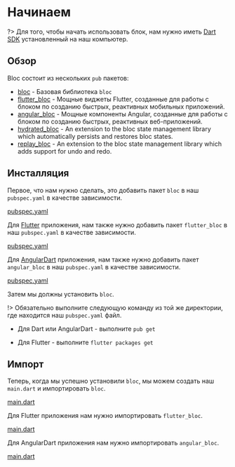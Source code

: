 # Начинаем

?> Для того, чтобы начать использовать блок, нам нужно иметь [Dart SDK](https://dart.dev/get-dart) установленный на наш компьютер.

## Обзор

Bloc состоит из нескольких `pub` пакетов:

- [bloc](https://pub.dev/packages/true_bloc) - Базовая библиотека `bloc`
- [flutter_bloc](https://pub.dev/packages/flutter_bloc) - Мощные виджеты Flutter, созданные для работы с блоком по созданию быстрых, реактивных мобильных приложений.
- [angular_bloc](https://pub.dev/packages/angular_bloc) - Мощные компоненты Angular, созданные для работы с блоком по созданию быстрых, реактивных веб-приложений.
- [hydrated_bloc](https://pub.dev/packages/hydrated_bloc) - An extension to the bloc state management library which automatically persists and restores bloc states.
- [replay_bloc](https://pub.dev/packages/replay_bloc) - An extension to the bloc state management library which adds support for undo and redo.

## Инсталляция

Первое, что нам нужно сделать, это добавить пакет `bloc` в наш `pubspec.yaml` в качестве зависимости.

[pubspec.yaml](../_snippets/getting_started/bloc_pubspec.yaml.md ':include')

Для [Flutter](https://flutter.dev/) приложения, нам также нужно добавить пакет `flutter_bloc` в наш `pubspec.yaml` в качестве зависимости.

[pubspec.yaml](../_snippets/getting_started/flutter_bloc_pubspec.yaml.md ':include')

Для [AngularDart](https://angulardart.dev/) приложения, нам также нужно добавить пакет `angular_bloc` в наш `pubspec.yaml` в качестве зависимости.

[pubspec.yaml](../_snippets/getting_started/angular_bloc_pubspec.yaml.md ':include')

Затем мы должны установить `bloc`.

!> Обязательно выполните следующую команду из той же директории, где находится наш `pubspec.yaml` файл.

- Для Dart или AngularDart - выполните `pub get`

- Для Flutter - выполните `flutter packages get`

## Импорт

Теперь, когда мы успешно установили `bloc`, мы можем создать наш `main.dart` и импортировать `bloc`.

[main.dart](../_snippets/getting_started/bloc_main.dart.md ':include')

Для Flutter приложения нам нужно импортировать `flutter_bloc`.

[main.dart](../_snippets/getting_started/flutter_bloc_main.dart.md ':include')

Для AngularDart приложения нам нужно импортировать `angular_bloc`.

[main.dart](../_snippets/getting_started/angular_bloc_main.dart.md ':include')
